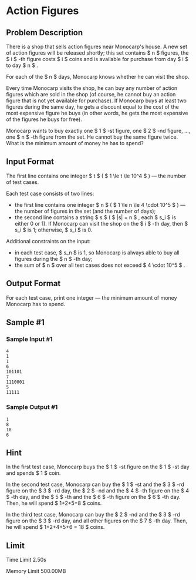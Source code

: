 # Action Figures

## Problem Description

There is a shop that sells action figures near Monocarp's house. A new set of action figures will be released shortly; this set contains $ n $ figures, the $ i $ -th figure costs $ i $ coins and is available for purchase from day $ i $ to day $ n $ .

For each of the $ n $ days, Monocarp knows whether he can visit the shop.

Every time Monocarp visits the shop, he can buy any number of action figures which are sold in the shop (of course, he cannot buy an action figure that is not yet available for purchase). If Monocarp buys at least two figures during the same day, he gets a discount equal to the cost of the most expensive figure he buys (in other words, he gets the most expensive of the figures he buys for free).

Monocarp wants to buy exactly one $ 1 $ -st figure, one $ 2 $ -nd figure, ..., one $ n $ -th figure from the set. He cannot buy the same figure twice. What is the minimum amount of money he has to spend?

## Input Format

The first line contains one integer $ t $ ( $ 1 \le t \le 10^4 $ ) — the number of test cases.

Each test case consists of two lines:

- the first line contains one integer $ n $ ( $ 1 \le n \le 4 \cdot 10^5 $ ) — the number of figures in the set (and the number of days);
- the second line contains a string $ s $ ( $ |s| = n $ , each $ s_i $ is either 0 or 1). If Monocarp can visit the shop on the $ i $ -th day, then $ s_i $ is 1; otherwise, $ s_i $ is 0.

Additional constraints on the input:

- in each test case, $ s_n $ is 1, so Monocarp is always able to buy all figures during the $ n $ -th day;
- the sum of $ n $ over all test cases does not exceed $ 4 \cdot 10^5 $ .

## Output Format

For each test case, print one integer — the minimum amount of money Monocarp has to spend.

## Sample #1

### Sample Input #1

```
4
1
1
6
101101
7
1110001
5
11111
```

### Sample Output #1

```
1
8
18
6
```

## Hint

In the first test case, Monocarp buys the $ 1 $ -st figure on the $ 1 $ -st day and spends $ 1 $ coin.

In the second test case, Monocarp can buy the $ 1 $ -st and the $ 3 $ -rd figure on the $ 3 $ -rd day, the $ 2 $ -nd and the $ 4 $ -th figure on the $ 4 $ -th day, and the $ 5 $ -th and the $ 6 $ -th figure on the $ 6 $ -th day. Then, he will spend $ 1+2+5=8 $ coins.

In the third test case, Monocarp can buy the $ 2 $ -nd and the $ 3 $ -rd figure on the $ 3 $ -rd day, and all other figures on the $ 7 $ -th day. Then, he will spend $ 1+2+4+5+6 = 18 $ coins.

## Limit



Time Limit
2.50s

Memory Limit
500.00MB
